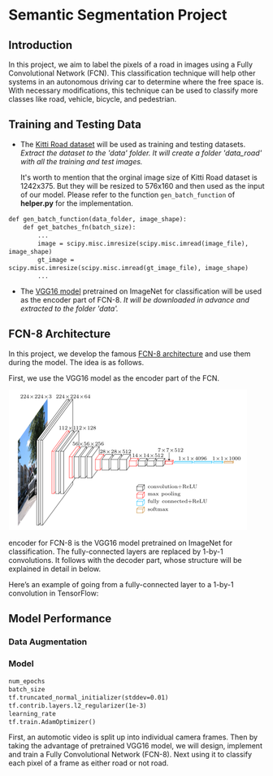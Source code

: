 # Semantic Segmentation Project

## Introduction

In this project, we aim to label the pixels of a road in images using a Fully Convolutional Network (FCN). This classification technique will help other systems in an autonomous driving car to determine where the free space is. With necessary modifications, this technique can be used to classify more classes like road, vehicle, bicycle, and pedestrian.

## Training and Testing Data

* The [Kitti Road dataset](http://kitti.is.tue.mpg.de/kitti/data_road.zip) will be used as training and testing datasets. *Extract the dataset to the 'data' folder. It will create a folder 'data_road' with all the training and test images.*

   It's worth to mention that the orginal image size of Kitti Road dataset is 1242x375. But they will be resized to 576x160 and then used as the input of our model. Please refer to the function `gen_batch_function` of **helper.py** for the implementation.

```
def gen_batch_function(data_folder, image_shape):
    def get_batches_fn(batch_size):
        ...
        image = scipy.misc.imresize(scipy.misc.imread(image_file), image_shape)
        gt_image = scipy.misc.imresize(scipy.misc.imread(gt_image_file), image_shape)
        ...
```

* The [VGG16 model](https://s3-us-west-1.amazonaws.com/udacity-selfdrivingcar/vgg.zip) pretrained on ImageNet for classification will be used as the encoder part of FCN-8. *It will be downloaded in advance and extracted to the folder 'data'.*

## FCN-8 Architecture

In this project, we develop the famous [FCN-8 architecture](https://people.eecs.berkeley.edu/~jonlong/long_shelhamer_fcn.pdf) and use them during the model. The idea is as follows. 

First, we use the VGG16 model as the encoder part of the FCN.

![alt text](https://github.com/fangchun007/CarND-Semantic-Segmentation/blob/master/vgg16.png "VGG16")

encoder for FCN-8 is the VGG16 model pretrained on ImageNet for classification. The fully-connected layers are replaced by 1-by-1 convolutions. It follows with the decoder part, whose structure will be explained in detail in below.


Here’s an example of going from a fully-connected layer to a 1-by-1 convolution in TensorFlow:


## Model Performance

### Data Augmentation

### Model

```
num_epochs
batch_size
tf.truncated_normal_initializer(stddev=0.01)
tf.contrib.layers.l2_regularizer(1e-3)
learning_rate
tf.train.AdamOptimizer()
```



First, an automotic video is split up into individual camera frames. Then by taking the advantage of pretrained VGG16 model, we will design, implement and train a Fully Convolutional Network (FCN-8). Next using it to classify each pixel of a frame as either road or not road.  
